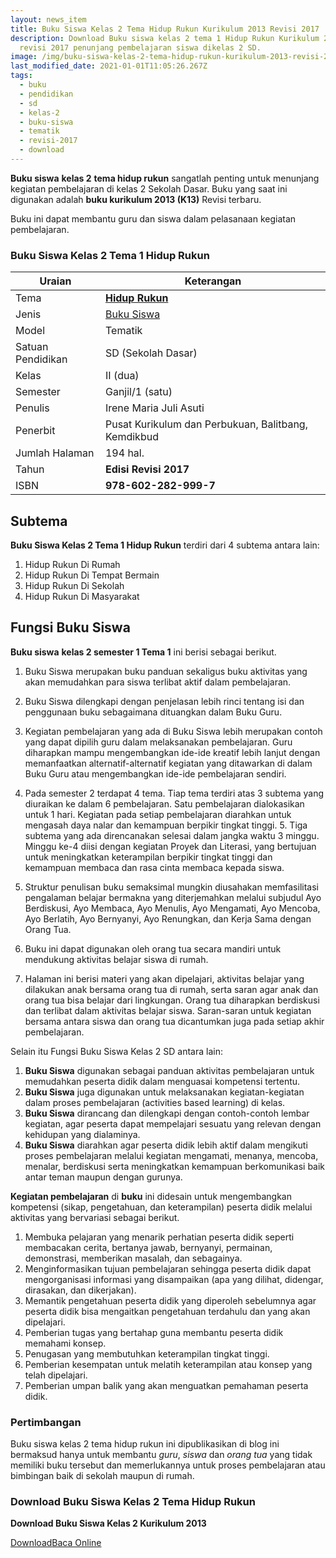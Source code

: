 ```yaml
---
layout: news_item
title: Buku Siswa Kelas 2 Tema Hidup Rukun Kurikulum 2013 Revisi 2017
description: Download Buku siswa kelas 2 tema 1 Hidup Rukun Kurikulum 2013
  revisi 2017 penunjang pembelajaran siswa dikelas 2 SD.
image: /img/buku-siswa-kelas-2-tema-hidup-rukun-kurikulum-2013-revisi-2017.png
last_modified_date: 2021-01-01T11:05:26.267Z
tags:
  - buku
  - pendidikan
  - sd
  - kelas-2
  - buku-siswa
  - tematik
  - revisi-2017
  - download
---
```


<script type="application/ld+json">
{
  "@context":"http://schema.org",
  "@type":"Book",
  "name" : "{{ page.title }}",
  "author": {
    "@type":"Person",
    "name":"Irene Maria Juli Asuti"
  },
  "url" : "{{ site.url }}{{ page.url }}",
  "workExample" : [{
    "@type": "Book",
    "isbn": "978-602-282-999-7",
    "bookEdition": "Revisi 2017",
    "bookFormat": "http://schema.org/Hardcover",
    "potentialAction":{
    "@type":"ReadAction",
    "target":
      {
        "@type":"EntryPoint",
        "urlTemplate":"{{ site.url }}{{ page.url }}",
        "actionPlatform":[
          "http://schema.org/DesktopWebPlatform",
          "http://schema.org/IOSPlatform",
          "http://schema.org/AndroidPlatform"
        ]
      }
      }
    }
    ]
    }
 
</script>

**Buku siswa** **kelas 2** **tema hidup rukun** sangatlah penting untuk menunjang kegiatan pembelajaran di kelas 2 Sekolah Dasar. Buku yang saat ini digunakan adalah **buku kurikulum 2013 (K13)** Revisi terbaru.

Buku ini dapat membantu guru dan siswa dalam pelasanaan kegiatan pembelajaran.

### Buku Siswa Kelas 2 Tema 1 Hidup Rukun

|Uraian|Keterangan|
| --- | --- |
|Tema|<a href="/bse/buku-siswa-kelas-2-kurtilas-tema-hidup-rukun" title="Buku Siswa Kelas 2 semester 1 Tema 1 Hidup Rukun K13 Revisi 2017"><strong>Hidup Rukun</strong></a>|
|Jenis|<a href="/bse" title="Buku Siswa" target="_blank">Buku Siswa</a>|
|Model|Tematik|
|Satuan Pendidikan|SD (Sekolah Dasar)|
Kelas|II (dua)|
|Semester|Ganjil/1 (satu)|
Penulis|Irene Maria Juli Asuti|
|Penerbit|Pusat Kurikulum dan Perbukuan, Balitbang, Kemdikbud|
|Jumlah Halaman|194 hal.|
|Tahun|<strong>Edisi Revisi 2017</strong>|
|ISBN|<strong>978-602-282-999-7</strong>|

## Subtema
<strong>Buku Siswa Kelas 2 Tema 1 Hidup Rukun</strong> terdiri dari 4 subtema antara lain: 
1. Hidup Rukun Di Rumah
2. Hidup Rukun Di Tempat Bermain
3. Hidup Rukun Di Sekolah
4. Hidup Rukun Di Masyarakat

## Fungsi Buku Siswa

**Buku siswa** <b>kelas 2 semester 1 Tema 1</b> ini berisi sebagai berikut.
1. Buku Siswa merupakan buku panduan sekaligus buku aktivitas yang akan memudahkan para siswa terlibat aktif dalam pembelajaran.
2. Buku Siswa dilengkapi dengan penjelasan lebih rinci tentang isi dan penggunaan buku sebagaimana dituangkan dalam Buku Guru.
3. Kegiatan pembelajaran yang ada di Buku Siswa lebih merupakan contoh yang dapat dipilih guru dalam melaksanakan pembelajaran. Guru diharapkan mampu mengembangkan ide-ide kreatif lebih lanjut dengan memanfaatkan alternatif-alternatif kegiatan yang ditawarkan di dalam Buku Guru atau mengembangkan ide-ide pembelajaran sendiri.
4. Pada semester 2 terdapat 4 tema. Tiap tema terdiri atas 3 subtema yang diuraikan ke dalam 6 pembelajaran. Satu pembelajaran dialokasikan untuk 1 hari. Kegiatan pada setiap pembelajaran diarahkan untuk mengasah daya nalar dan kemampuan berpikir tingkat tinggi. 5. Tiga subtema yang ada direncanakan selesai dalam jangka waktu 3 minggu. Minggu ke-4 diisi dengan kegiatan Proyek dan Literasi, yang bertujuan untuk meningkatkan keterampilan berpikir tingkat tinggi dan kemampuan membaca dan rasa cinta membaca kepada siswa. 
6. Struktur penulisan buku semaksimal mungkin diusahakan memfasilitasi pengalaman belajar bermakna yang diterjemahkan melalui subjudul Ayo Berdiskusi, Ayo Membaca, Ayo Menulis, Ayo Mengamati, Ayo Mencoba, Ayo Berlatih, Ayo Bernyanyi, Ayo Renungkan, dan Kerja Sama dengan Orang Tua.
7. Buku ini dapat digunakan oleh orang tua secara mandiri untuk mendukung aktivitas belajar siswa di rumah.
  
8. Halaman ini berisi materi yang akan dipelajari, aktivitas belajar yang dilakukan anak bersama orang tua di rumah, serta saran agar anak dan orang tua bisa belajar dari lingkungan. Orang tua diharapkan berdiskusi dan terlibat dalam aktivitas belajar siswa. Saran-saran untuk kegiatan bersama antara siswa dan orang tua dicantumkan juga pada setiap akhir pembelajaran. 

Selain itu Fungsi Buku Siswa Kelas 2 SD antara lain:
1. **Buku Siswa**  digunakan sebagai panduan aktivitas pembelajaran untuk memudahkan peserta didik dalam menguasai kompetensi tertentu.
2. **Buku Siswa**  juga digunakan untuk melaksanakan kegiatan-kegiatan dalam proses pembelajaran (activities based learning) di kelas.
3. **Buku Siswa** dirancang dan dilengkapi dengan contoh-contoh lembar kegiatan, agar peserta dapat mempelajari sesuatu yang relevan dengan kehidupan yang dialaminya.
4. **Buku Siswa** diarahkan agar peserta didik lebih aktif dalam mengikuti proses pembelajaran melalui kegiatan mengamati, menanya, mencoba, menalar, berdiskusi serta meningkatkan kemampuan berkomunikasi baik antar teman maupun dengan gurunya.


<b>Kegiatan pembelajaran</b> di <b>buku</b> ini didesain untuk mengembangkan kompetensi (sikap, pengetahuan, dan keterampilan) peserta didik melalui aktivitas yang bervariasi sebagai berikut.
<ol><li>Membuka pelajaran yang menarik perhatian peserta didik seperti membacakan cerita, bertanya jawab, bernyanyi, permainan, demonstrasi, memberikan masalah, dan sebagainya.</li><li>Menginformasikan tujuan pembelajaran sehingga peserta didik dapat mengorganisasi informasi yang disampaikan (apa yang dilihat, didengar, dirasakan, dan dikerjakan).</li><li>Memantik pengetahuan peserta didik yang diperoleh sebelumnya agar peserta didik bisa mengaitkan pengetahuan terdahulu dan yang akan dipelajari.</li><li>Pemberian tugas yang bertahap guna membantu peserta didik memahami konsep.</li><li>Penugasan yang membutuhkan keterampilan tingkat tinggi.</li><li>Pemberian kesempatan untuk melatih keterampilan atau konsep yang telah dipelajari.</li><li>Pemberian umpan balik yang akan menguatkan pemahaman peserta didik.</li></ol>
  
### Pertimbangan
Buku siswa kelas 2 tema hidup rukun ini dipublikasikan di blog ini bermaksud hanya untuk membantu _guru_, _siswa_ dan _orang tua_ yang tidak memiliki buku tersebut dan memerlukannya untuk proses pembelajaran atau bimbingan baik di sekolah maupun di rumah.
  
### Download Buku Siswa Kelas 2 Tema Hidup Rukun
**Download Buku Siswa Kelas 2 Kurikulum 2013**
<p class="center"><a class="button download" href="https://docs.google.com/uc?export=download&id=0B1j4dij_cZkMNDNFdXQ5WkJLV1E" rel="nofollow" target="_blank" title="Download">Download</a><a class="button demo open-dialog" href="https://drive.google.com/file/d/0B1j4dij_cZkMNDNFdXQ5WkJLV1E/preview" Title="Baca Online" rel="nofollow">Baca Online</a></p>

